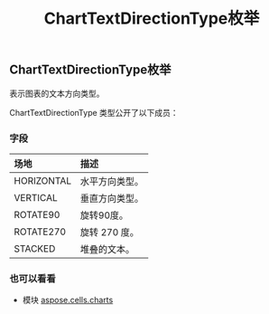 ﻿---
title: ChartTextDirectionType枚举
second_title: Aspose.Cells for Python via .NET API 参考资料
description:
type: docs
weight: 440
url: /zh/python-net/aspose.cells.charts/charttextdirectiontype/
is_root: false
---
##  ChartTextDirectionType枚举
表示图表的文本方向类型。



ChartTextDirectionType 类型公开了以下成员：

### 字段
|场地|描述|
| :- | :- |
| HORIZONTAL |水平方向类型。|
| VERTICAL |垂直方向类型。|
| ROTATE90 |旋转90度。|
| ROTATE270 |旋转 270 度。|
| STACKED |堆叠的文本。|



### 也可以看看
* 模块 [aspose.cells.charts](..)
